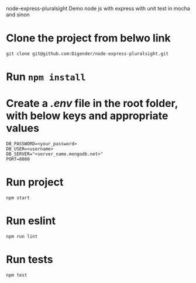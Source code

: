node-express-pluralsight
Demo node js with express with unit test in mocha and sinon

# Clone the project from belwo link

```git clone git@github.com:Digender/node-express-pluralsight.git```


# Run ```npm install```

# Create a *.env* file in the root folder, with below keys and appropriate values
```
DB_PASSWORD=<your_password>
DB_USER=<username>
DB_SERVER="<server_name.mongodb.net>"
PORT=8080
```

# Run project

```npm start```

# Run eslint

```npm run lint```

# Run tests

```npm test```

